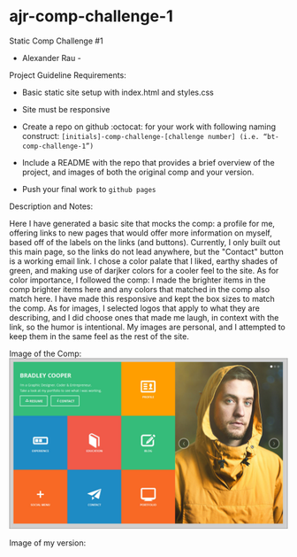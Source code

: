 # ajr-comp-challenge-1

Static Comp Challenge #1

- Alexander Rau -

Project Guideline Requirements:

- Basic static site setup with index.html and styles.css

- Site must be responsive

- Create a repo on github :octocat: for your work with following naming construct: `[initials]-comp-challenge-[challenge number] (i.e. “bt-comp-challenge-1”)`

- Include a README with the repo that provides a brief overview of the project, and images of both the original comp and your version.

- Push your final work to `github pages`


Description and Notes:

Here I have generated a basic site that mocks the comp: a profile for me, offering links to new pages that would offer more information on myself, based off of the labels on the links 
(and buttons).  Currently, I only built out this main page, so the links do not lead anywhere, but the "Contact" button is a working email link.  I chose a color palate that I liked, earthy shades of green, and making use of darjker colors for a cooler feel to the site.  As for color importance, I followed the comp: I made the brighter items in the comp brighter items here and any colors that matched in the comp also match here.  I have made this responsive and kept the box sizes to match the comp.  As for images, I selected logos that apply to what they are describing, and I did choose ones that made me laugh, in context with the link, so the humor is intentional.  My images are personal, and I attempted to keep them in the same feel as the rest of the site.

Image of the Comp: ![alt text](https://raw.githubusercontent.com/raualex/ajr-comp-challenge-1/Beginning-HTML/static-comp-1-original.jpg)

Image of my version: 


